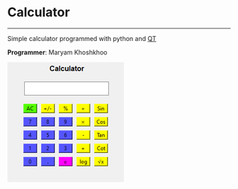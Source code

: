 # Calculator
---

Simple calculator programmed with python and [QT](https://wiki.qt.io/Qt_for_Python)

**Programmer**: Maryam Khoshkhoo

![Screen Shot](Untitled.png)